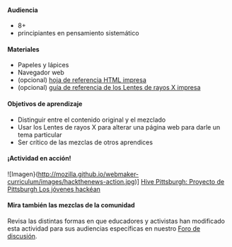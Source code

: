 #### Audiencia

* 8+
* principiantes en pensamiento sistemático

#### Materiales


* Papeles y lápices
* Navegador web
* (opcional) [hoja de referencia HTML impresa](https://d157rqmxrxj6ey.cloudfront.net/amaciel/17418/)
* (opcional) [guía de referencia de los Lentes de rayos X impresa](https://d157rqmxrxj6ey.cloudfront.net/amaciel/17419/)


#### Objetivos de aprendizaje

* Distinguir entre el contenido original y el mezclado
* Usar los Lentes de rayos X para alterar una página web para darle un tema particular
* Ser crítico de las mezclas de otros aprendices

#### ¡Actividad en acción!

![Imagen}(http://mozilla.github.io/webmaker-curriculum/images/hackthenews-action.jpg)]
[Hive Pittsburgh: Proyecto de Pittsburgh Los jóvenes hackéan](http://hivepgh.sproutfund.org/blog/2014/12/15/pittsburgh-project-youth-get-hacking/)

#### Mira también las mezclas de la comunidad

Revisa las distintas formas en que educadores y activistas han modificado esta actividad para sus audiencias específicas en nuestro [Foro de discusión](https://discourse.webmaker.org/c/curriculum).